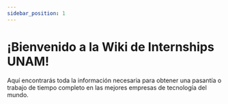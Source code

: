 ```yaml
---
sidebar_position: 1
---
```


# ¡Bienvenido a la Wiki de Internships UNAM!

Aquí encontrarás toda la información necesaria para obtener una pasantía o trabajo de tiempo completo en las mejores empresas de tecnología del mundo.